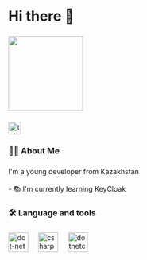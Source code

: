<h1 align="left">Hi there 👋</h1>

###

<div align="left">
  <img height="150" src="https://gifs.obs.ru-moscow-1.hc.sbercloud.ru/6c1e9ea2f64005c01cd425138ee7ebde8e447dd05dae409174268216bd13ab8b.gif"  />
</div>

###

<div align="left">
  <a href="https://t.me/blendereru" target="_blank">
    <img src="https://img.shields.io/static/v1?message=Telegram&logo=telegram&label=&color=2CA5E0&logoColor=white&labelColor=&style=for-the-badge" height="25" alt="telegram logo"  />
  </a>
</div>

###

<h3 align="left">👩‍💻  About Me</h3>

###

<p align="left">I'm a young developer from Kazakhstan<br><br>- 📚 I'm currently learning KeyCloak</p>

###

<h3 align="left">🛠 Language and tools</h3>

###

<div align="left">
  <img src="https://cdn.jsdelivr.net/gh/devicons/devicon/icons/dot-net/dot-net-plain-wordmark.svg" height="40" alt="dot-net logo"  />
  <img width="12" />
  <img src="https://cdn.jsdelivr.net/gh/devicons/devicon/icons/csharp/csharp-original.svg" height="40" alt="csharp logo"  />
  <img width="12" />
  <img src="https://cdn.jsdelivr.net/gh/devicons/devicon/icons/dotnetcore/dotnetcore-original.svg" height="40" alt="dotnetcore logo"  />
</div>

###

